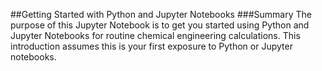 ##Getting Started with Python and Jupyter Notebooks 
###Summary
The purpose of this Jupyter Notebook is to get you started using Python and Jupyter Notebooks for routine chemical engineering calculations. This introduction assumes this is your first exposure to Python or Jupyter notebooks.
